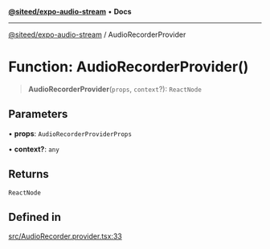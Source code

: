 [**@siteed/expo-audio-stream**](../README.md) • **Docs**

***

[@siteed/expo-audio-stream](../README.md) / AudioRecorderProvider

# Function: AudioRecorderProvider()

> **AudioRecorderProvider**(`props`, `context`?): `ReactNode`

## Parameters

• **props**: `AudioRecorderProviderProps`

• **context?**: `any`

## Returns

`ReactNode`

## Defined in

[src/AudioRecorder.provider.tsx:33](https://github.com/deeeed/expo-audio-stream/blob/754e9934983db0d7bc918d04aa964c790ad31b94/packages/expo-audio-stream/src/AudioRecorder.provider.tsx#L33)
